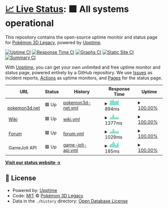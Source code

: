 # [📈 Live Status](https://status.pokemon3d.net): <!--live status--> **🟩 All systems operational**

This repository contains the open-source uptime monitor and status page for [Pokémon 3D Legacy](https://pokemon3d.net/), powered by [Upptime](https://github.com/upptime/upptime).

[![Uptime CI](https://github.com/P3D-Legacy/status.pokemon3d.net/workflows/Uptime%20CI/badge.svg)](https://github.com/P3D-Legacy/status.pokemon3d.net/actions?query=workflow%3A%22Uptime+CI%22)
[![Response Time CI](https://github.com/P3D-Legacy/status.pokemon3d.net/workflows/Response%20Time%20CI/badge.svg)](https://github.com/P3D-Legacy/status.pokemon3d.net/actions?query=workflow%3A%22Response+Time+CI%22)
[![Graphs CI](https://github.com/P3D-Legacy/status.pokemon3d.net/workflows/Graphs%20CI/badge.svg)](https://github.com/P3D-Legacy/status.pokemon3d.net/actions?query=workflow%3A%22Graphs+CI%22)
[![Static Site CI](https://github.com/P3D-Legacy/status.pokemon3d.net/workflows/Static%20Site%20CI/badge.svg)](https://github.com/P3D-Legacy/status.pokemon3d.net/actions?query=workflow%3A%22Static+Site+CI%22)
[![Summary CI](https://github.com/P3D-Legacy/status.pokemon3d.net/workflows/Summary%20CI/badge.svg)](https://github.com/P3D-Legacy/status.pokemon3d.net/actions?query=workflow%3A%22Summary+CI%22)

With [Upptime](https://upptime.js.org), you can get your own unlimited and free uptime monitor and status page, powered entirely by a GitHub repository. We use [Issues](https://github.com/P3D-Legacy/status.pokemon3d.net/issues) as incident reports, [Actions](https://github.com/P3D-Legacy/status.pokemon3d.net/actions) as uptime monitors, and [Pages](https://status.pokemon3d.net) for the status page.

<!--start: status pages-->
<!-- This summary is generated by Upptime (https://github.com/upptime/upptime) -->
<!-- Do not edit this manually, your changes will be overwritten -->
<!-- prettier-ignore -->
| URL | Status | History | Response Time | Uptime |
| --- | ------ | ------- | ------------- | ------ |
| <img alt="" src="https://icons.duckduckgo.com/ip3/pokemon3d.net.ico" height="13"> [pokemon3d.net](https://pokemon3d.net) | 🟩 Up | [pokemon3d-net.yml](https://github.com/P3D-Legacy/status.pokemon3d.net/commits/HEAD/history/pokemon3d-net.yml) | <details><summary><img alt="Response time graph" src="./graphs/pokemon3d-net/response-time-week.png" height="20"> 894ms</summary><br><a href="https://status.pokemon3d.net/history/pokemon3d-net"><img alt="Response time 1319" src="https://img.shields.io/endpoint?url=https%3A%2F%2Fraw.githubusercontent.com%2FP3D-Legacy%2Fstatus.pokemon3d.net%2FHEAD%2Fapi%2Fpokemon3d-net%2Fresponse-time.json"></a><br><a href="https://status.pokemon3d.net/history/pokemon3d-net"><img alt="24-hour response time 1004" src="https://img.shields.io/endpoint?url=https%3A%2F%2Fraw.githubusercontent.com%2FP3D-Legacy%2Fstatus.pokemon3d.net%2FHEAD%2Fapi%2Fpokemon3d-net%2Fresponse-time-day.json"></a><br><a href="https://status.pokemon3d.net/history/pokemon3d-net"><img alt="7-day response time 894" src="https://img.shields.io/endpoint?url=https%3A%2F%2Fraw.githubusercontent.com%2FP3D-Legacy%2Fstatus.pokemon3d.net%2FHEAD%2Fapi%2Fpokemon3d-net%2Fresponse-time-week.json"></a><br><a href="https://status.pokemon3d.net/history/pokemon3d-net"><img alt="30-day response time 902" src="https://img.shields.io/endpoint?url=https%3A%2F%2Fraw.githubusercontent.com%2FP3D-Legacy%2Fstatus.pokemon3d.net%2FHEAD%2Fapi%2Fpokemon3d-net%2Fresponse-time-month.json"></a><br><a href="https://status.pokemon3d.net/history/pokemon3d-net"><img alt="1-year response time 1319" src="https://img.shields.io/endpoint?url=https%3A%2F%2Fraw.githubusercontent.com%2FP3D-Legacy%2Fstatus.pokemon3d.net%2FHEAD%2Fapi%2Fpokemon3d-net%2Fresponse-time-year.json"></a></details> | <details><summary><a href="https://status.pokemon3d.net/history/pokemon3d-net">100.00%</a></summary><a href="https://status.pokemon3d.net/history/pokemon3d-net"><img alt="All-time uptime 99.86%" src="https://img.shields.io/endpoint?url=https%3A%2F%2Fraw.githubusercontent.com%2FP3D-Legacy%2Fstatus.pokemon3d.net%2FHEAD%2Fapi%2Fpokemon3d-net%2Fuptime.json"></a><br><a href="https://status.pokemon3d.net/history/pokemon3d-net"><img alt="24-hour uptime 100.00%" src="https://img.shields.io/endpoint?url=https%3A%2F%2Fraw.githubusercontent.com%2FP3D-Legacy%2Fstatus.pokemon3d.net%2FHEAD%2Fapi%2Fpokemon3d-net%2Fuptime-day.json"></a><br><a href="https://status.pokemon3d.net/history/pokemon3d-net"><img alt="7-day uptime 100.00%" src="https://img.shields.io/endpoint?url=https%3A%2F%2Fraw.githubusercontent.com%2FP3D-Legacy%2Fstatus.pokemon3d.net%2FHEAD%2Fapi%2Fpokemon3d-net%2Fuptime-week.json"></a><br><a href="https://status.pokemon3d.net/history/pokemon3d-net"><img alt="30-day uptime 100.00%" src="https://img.shields.io/endpoint?url=https%3A%2F%2Fraw.githubusercontent.com%2FP3D-Legacy%2Fstatus.pokemon3d.net%2FHEAD%2Fapi%2Fpokemon3d-net%2Fuptime-month.json"></a><br><a href="https://status.pokemon3d.net/history/pokemon3d-net"><img alt="1-year uptime 99.86%" src="https://img.shields.io/endpoint?url=https%3A%2F%2Fraw.githubusercontent.com%2FP3D-Legacy%2Fstatus.pokemon3d.net%2FHEAD%2Fapi%2Fpokemon3d-net%2Fuptime-year.json"></a></details>
| <img alt="" src="https://icons.duckduckgo.com/ip3/wiki.pokemon3d.net.ico" height="13"> [Wiki](https://wiki.pokemon3d.net) | 🟩 Up | [wiki.yml](https://github.com/P3D-Legacy/status.pokemon3d.net/commits/HEAD/history/wiki.yml) | <details><summary><img alt="Response time graph" src="./graphs/wiki/response-time-week.png" height="20"> 1377ms</summary><br><a href="https://status.pokemon3d.net/history/wiki"><img alt="Response time 1341" src="https://img.shields.io/endpoint?url=https%3A%2F%2Fraw.githubusercontent.com%2FP3D-Legacy%2Fstatus.pokemon3d.net%2FHEAD%2Fapi%2Fwiki%2Fresponse-time.json"></a><br><a href="https://status.pokemon3d.net/history/wiki"><img alt="24-hour response time 2147" src="https://img.shields.io/endpoint?url=https%3A%2F%2Fraw.githubusercontent.com%2FP3D-Legacy%2Fstatus.pokemon3d.net%2FHEAD%2Fapi%2Fwiki%2Fresponse-time-day.json"></a><br><a href="https://status.pokemon3d.net/history/wiki"><img alt="7-day response time 1377" src="https://img.shields.io/endpoint?url=https%3A%2F%2Fraw.githubusercontent.com%2FP3D-Legacy%2Fstatus.pokemon3d.net%2FHEAD%2Fapi%2Fwiki%2Fresponse-time-week.json"></a><br><a href="https://status.pokemon3d.net/history/wiki"><img alt="30-day response time 1358" src="https://img.shields.io/endpoint?url=https%3A%2F%2Fraw.githubusercontent.com%2FP3D-Legacy%2Fstatus.pokemon3d.net%2FHEAD%2Fapi%2Fwiki%2Fresponse-time-month.json"></a><br><a href="https://status.pokemon3d.net/history/wiki"><img alt="1-year response time 1341" src="https://img.shields.io/endpoint?url=https%3A%2F%2Fraw.githubusercontent.com%2FP3D-Legacy%2Fstatus.pokemon3d.net%2FHEAD%2Fapi%2Fwiki%2Fresponse-time-year.json"></a></details> | <details><summary><a href="https://status.pokemon3d.net/history/wiki">100.00%</a></summary><a href="https://status.pokemon3d.net/history/wiki"><img alt="All-time uptime 99.98%" src="https://img.shields.io/endpoint?url=https%3A%2F%2Fraw.githubusercontent.com%2FP3D-Legacy%2Fstatus.pokemon3d.net%2FHEAD%2Fapi%2Fwiki%2Fuptime.json"></a><br><a href="https://status.pokemon3d.net/history/wiki"><img alt="24-hour uptime 100.00%" src="https://img.shields.io/endpoint?url=https%3A%2F%2Fraw.githubusercontent.com%2FP3D-Legacy%2Fstatus.pokemon3d.net%2FHEAD%2Fapi%2Fwiki%2Fuptime-day.json"></a><br><a href="https://status.pokemon3d.net/history/wiki"><img alt="7-day uptime 100.00%" src="https://img.shields.io/endpoint?url=https%3A%2F%2Fraw.githubusercontent.com%2FP3D-Legacy%2Fstatus.pokemon3d.net%2FHEAD%2Fapi%2Fwiki%2Fuptime-week.json"></a><br><a href="https://status.pokemon3d.net/history/wiki"><img alt="30-day uptime 99.94%" src="https://img.shields.io/endpoint?url=https%3A%2F%2Fraw.githubusercontent.com%2FP3D-Legacy%2Fstatus.pokemon3d.net%2FHEAD%2Fapi%2Fwiki%2Fuptime-month.json"></a><br><a href="https://status.pokemon3d.net/history/wiki"><img alt="1-year uptime 99.98%" src="https://img.shields.io/endpoint?url=https%3A%2F%2Fraw.githubusercontent.com%2FP3D-Legacy%2Fstatus.pokemon3d.net%2FHEAD%2Fapi%2Fwiki%2Fuptime-year.json"></a></details>
| <img alt="" src="https://icons.duckduckgo.com/ip3/forum.pokemon3d.net.ico" height="13"> [Forum](https://forum.pokemon3d.net) | 🟩 Up | [forum.yml](https://github.com/P3D-Legacy/status.pokemon3d.net/commits/HEAD/history/forum.yml) | <details><summary><img alt="Response time graph" src="./graphs/forum/response-time-week.png" height="20"> 1029ms</summary><br><a href="https://status.pokemon3d.net/history/forum"><img alt="Response time 1063" src="https://img.shields.io/endpoint?url=https%3A%2F%2Fraw.githubusercontent.com%2FP3D-Legacy%2Fstatus.pokemon3d.net%2FHEAD%2Fapi%2Fforum%2Fresponse-time.json"></a><br><a href="https://status.pokemon3d.net/history/forum"><img alt="24-hour response time 1040" src="https://img.shields.io/endpoint?url=https%3A%2F%2Fraw.githubusercontent.com%2FP3D-Legacy%2Fstatus.pokemon3d.net%2FHEAD%2Fapi%2Fforum%2Fresponse-time-day.json"></a><br><a href="https://status.pokemon3d.net/history/forum"><img alt="7-day response time 1029" src="https://img.shields.io/endpoint?url=https%3A%2F%2Fraw.githubusercontent.com%2FP3D-Legacy%2Fstatus.pokemon3d.net%2FHEAD%2Fapi%2Fforum%2Fresponse-time-week.json"></a><br><a href="https://status.pokemon3d.net/history/forum"><img alt="30-day response time 994" src="https://img.shields.io/endpoint?url=https%3A%2F%2Fraw.githubusercontent.com%2FP3D-Legacy%2Fstatus.pokemon3d.net%2FHEAD%2Fapi%2Fforum%2Fresponse-time-month.json"></a><br><a href="https://status.pokemon3d.net/history/forum"><img alt="1-year response time 1063" src="https://img.shields.io/endpoint?url=https%3A%2F%2Fraw.githubusercontent.com%2FP3D-Legacy%2Fstatus.pokemon3d.net%2FHEAD%2Fapi%2Fforum%2Fresponse-time-year.json"></a></details> | <details><summary><a href="https://status.pokemon3d.net/history/forum">100.00%</a></summary><a href="https://status.pokemon3d.net/history/forum"><img alt="All-time uptime 99.98%" src="https://img.shields.io/endpoint?url=https%3A%2F%2Fraw.githubusercontent.com%2FP3D-Legacy%2Fstatus.pokemon3d.net%2FHEAD%2Fapi%2Fforum%2Fuptime.json"></a><br><a href="https://status.pokemon3d.net/history/forum"><img alt="24-hour uptime 100.00%" src="https://img.shields.io/endpoint?url=https%3A%2F%2Fraw.githubusercontent.com%2FP3D-Legacy%2Fstatus.pokemon3d.net%2FHEAD%2Fapi%2Fforum%2Fuptime-day.json"></a><br><a href="https://status.pokemon3d.net/history/forum"><img alt="7-day uptime 100.00%" src="https://img.shields.io/endpoint?url=https%3A%2F%2Fraw.githubusercontent.com%2FP3D-Legacy%2Fstatus.pokemon3d.net%2FHEAD%2Fapi%2Fforum%2Fuptime-week.json"></a><br><a href="https://status.pokemon3d.net/history/forum"><img alt="30-day uptime 99.94%" src="https://img.shields.io/endpoint?url=https%3A%2F%2Fraw.githubusercontent.com%2FP3D-Legacy%2Fstatus.pokemon3d.net%2FHEAD%2Fapi%2Fforum%2Fuptime-month.json"></a><br><a href="https://status.pokemon3d.net/history/forum"><img alt="1-year uptime 99.98%" src="https://img.shields.io/endpoint?url=https%3A%2F%2Fraw.githubusercontent.com%2FP3D-Legacy%2Fstatus.pokemon3d.net%2FHEAD%2Fapi%2Fforum%2Fuptime-year.json"></a></details>
| <img alt="" src="https://icons.duckduckgo.com/ip3/api.gamejolt.com.ico" height="13"> GameJolt API | 🟩 Up | [game-jolt-api.yml](https://github.com/P3D-Legacy/status.pokemon3d.net/commits/HEAD/history/game-jolt-api.yml) | <details><summary><img alt="Response time graph" src="./graphs/game-jolt-api/response-time-week.png" height="20"> 185ms</summary><br><a href="https://status.pokemon3d.net/history/game-jolt-api"><img alt="Response time 234" src="https://img.shields.io/endpoint?url=https%3A%2F%2Fraw.githubusercontent.com%2FP3D-Legacy%2Fstatus.pokemon3d.net%2FHEAD%2Fapi%2Fgame-jolt-api%2Fresponse-time.json"></a><br><a href="https://status.pokemon3d.net/history/game-jolt-api"><img alt="24-hour response time 296" src="https://img.shields.io/endpoint?url=https%3A%2F%2Fraw.githubusercontent.com%2FP3D-Legacy%2Fstatus.pokemon3d.net%2FHEAD%2Fapi%2Fgame-jolt-api%2Fresponse-time-day.json"></a><br><a href="https://status.pokemon3d.net/history/game-jolt-api"><img alt="7-day response time 185" src="https://img.shields.io/endpoint?url=https%3A%2F%2Fraw.githubusercontent.com%2FP3D-Legacy%2Fstatus.pokemon3d.net%2FHEAD%2Fapi%2Fgame-jolt-api%2Fresponse-time-week.json"></a><br><a href="https://status.pokemon3d.net/history/game-jolt-api"><img alt="30-day response time 193" src="https://img.shields.io/endpoint?url=https%3A%2F%2Fraw.githubusercontent.com%2FP3D-Legacy%2Fstatus.pokemon3d.net%2FHEAD%2Fapi%2Fgame-jolt-api%2Fresponse-time-month.json"></a><br><a href="https://status.pokemon3d.net/history/game-jolt-api"><img alt="1-year response time 234" src="https://img.shields.io/endpoint?url=https%3A%2F%2Fraw.githubusercontent.com%2FP3D-Legacy%2Fstatus.pokemon3d.net%2FHEAD%2Fapi%2Fgame-jolt-api%2Fresponse-time-year.json"></a></details> | <details><summary><a href="https://status.pokemon3d.net/history/game-jolt-api">100.00%</a></summary><a href="https://status.pokemon3d.net/history/game-jolt-api"><img alt="All-time uptime 99.94%" src="https://img.shields.io/endpoint?url=https%3A%2F%2Fraw.githubusercontent.com%2FP3D-Legacy%2Fstatus.pokemon3d.net%2FHEAD%2Fapi%2Fgame-jolt-api%2Fuptime.json"></a><br><a href="https://status.pokemon3d.net/history/game-jolt-api"><img alt="24-hour uptime 100.00%" src="https://img.shields.io/endpoint?url=https%3A%2F%2Fraw.githubusercontent.com%2FP3D-Legacy%2Fstatus.pokemon3d.net%2FHEAD%2Fapi%2Fgame-jolt-api%2Fuptime-day.json"></a><br><a href="https://status.pokemon3d.net/history/game-jolt-api"><img alt="7-day uptime 100.00%" src="https://img.shields.io/endpoint?url=https%3A%2F%2Fraw.githubusercontent.com%2FP3D-Legacy%2Fstatus.pokemon3d.net%2FHEAD%2Fapi%2Fgame-jolt-api%2Fuptime-week.json"></a><br><a href="https://status.pokemon3d.net/history/game-jolt-api"><img alt="30-day uptime 100.00%" src="https://img.shields.io/endpoint?url=https%3A%2F%2Fraw.githubusercontent.com%2FP3D-Legacy%2Fstatus.pokemon3d.net%2FHEAD%2Fapi%2Fgame-jolt-api%2Fuptime-month.json"></a><br><a href="https://status.pokemon3d.net/history/game-jolt-api"><img alt="1-year uptime 99.94%" src="https://img.shields.io/endpoint?url=https%3A%2F%2Fraw.githubusercontent.com%2FP3D-Legacy%2Fstatus.pokemon3d.net%2FHEAD%2Fapi%2Fgame-jolt-api%2Fuptime-year.json"></a></details>

<!--end: status pages-->

[**Visit our status website →**](https://status.pokemon3d.net)

## 📄 License

- Powered by: [Upptime](https://github.com/upptime/upptime)
- Code: [MIT](./LICENSE) © [Pokémon 3D Legacy](https://pokemon3d.net/)
- Data in the `./history` directory: [Open Database License](https://opendatacommons.org/licenses/odbl/1-0/)
